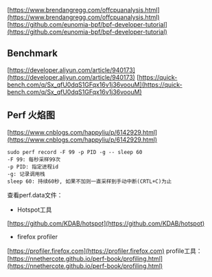[https://www.brendangregg.com/offcpuanalysis.html](https://www.brendangregg.com/offcpuanalysis.html)
[https://github.com/eunomia-bpf/bpf-developer-tutorial](https://github.com/eunomia-bpf/bpf-developer-tutorial)

## Benchmark
[https://developer.aliyun.com/article/940173](https://developer.aliyun.com/article/940173)
[https://quick-bench.com/q/Sx_qfU0dqS1GFqx16v1j36voouM](https://quick-bench.com/q/Sx_qfU0dqS1GFqx16v1j36voouM)


## Perf 火焰图

[https://www.cnblogs.com/happyliu/p/6142929.html](https://www.cnblogs.com/happyliu/p/6142929.html)

```
sudo perf record -F 99 -p PID -g -- sleep 60
-F 99: 每秒采样99次
-p PID: 指定进程id
-g: 记录调用栈
sleep 60: 持续60秒, 如果不加则一直采样到手动中断(CRTL+C)为止
```
查看perf.data文件：

- Hotspot工具

[https://github.com/KDAB/hotspot](https://github.com/KDAB/hotspot)

- firefox profiler

[https://profiler.firefox.com](https://profiler.firefox.com)
profile工具：[https://nnethercote.github.io/perf-book/profiling.html](https://nnethercote.github.io/perf-book/profiling.html)